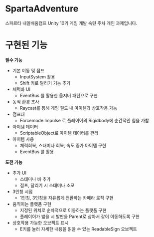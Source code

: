 # SpartaAdventure
스파르타 내일배움캠프 Unity 10기 게임 개발 숙련 주차 개인 과제입니다.

# 구현된 기능

**필수 기능**

- 기본 이동 및 점프
    - InputSystem 활용
    - Shift 키로 달리기 기능 추가
- 체력바 UI
    - EventBus 를 활용한 옵저버 패턴으로 구현
- 동적 환경 조사
    - Raycast를 통해 게임 필드 내 아이템과 상호작용 가능
- 점프대
    - Forcemode.Impulse 로 플레이어의 Rigidbody에 순간적인 힘을 가함
- 아이템 데이터
    - ScriptableObject로 아이템 데이터를 관리
- 아이템 사용
    - 체력회복, 스태미나 회복, 속도 증가 아이템 구현
    - EventBus 를 활용
 
**도전 기능**

- 추가 UI
    - 스태미나 바 추가
    - 점프, 달리기 시 스태미나 소모
 - 3인칭 시점
    - 1인칭, 3인칭을 자유롭게 전환하는 카메라 로직 구현
-  움직이는 플랫폼 구현
    - 지정된 위치로 순차적으로 이동하는 플랫폼 구현
    - 플레이어가 밟을 시 발판을 Parent로 삼아서 같이 이동하도록 구현
 - 상호작용 가능한 오브젝트 표시
     - E키를 눌러 자세한 내용을 읽을 수 있는 ReadableSign 오브젝트
  
  


